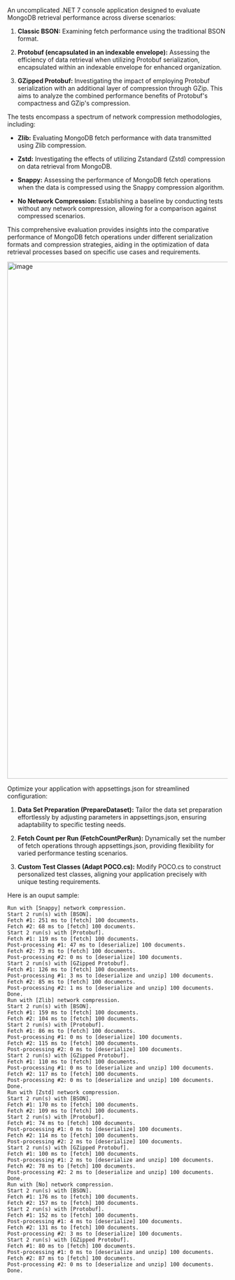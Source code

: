 An uncomplicated .NET 7 console application designed to evaluate MongoDB retrieval performance across diverse scenarios:

1. **Classic BSON:** Examining fetch performance using the traditional BSON format.
   
2. **Protobuf (encapsulated in an indexable envelope):** Assessing the efficiency of data retrieval when utilizing Protobuf serialization, encapsulated within an indexable envelope for enhanced organization.

3. **GZipped Protobuf:** Investigating the impact of employing Protobuf serialization with an additional layer of compression through GZip. This aims to analyze the combined performance benefits of Protobuf's compactness and GZip's compression.

The tests encompass a spectrum of network compression methodologies, including:

- **Zlib:** Evaluating MongoDB fetch performance with data transmitted using Zlib compression.
  
- **Zstd:** Investigating the effects of utilizing Zstandard (Zstd) compression on data retrieval from MongoDB.

- **Snappy:** Assessing the performance of MongoDB fetch operations when the data is compressed using the Snappy compression algorithm.

- **No Network Compression:** Establishing a baseline by conducting tests without any network compression, allowing for a comparison against compressed scenarios.

This comprehensive evaluation provides insights into the comparative performance of MongoDB fetch operations under different serialization formats and compression strategies, aiding in the optimization of data retrieval processes based on specific use cases and requirements.

<img width="1178" alt="image" src="https://github.com/Natural0rder/mongodb-protobuf/assets/102281652/49e4ef45-bd6c-44f3-bff2-6022767f5b89">

Optimize your application with appsettings.json for streamlined configuration:

1. **Data Set Preparation (PrepareDataset):** Tailor the data set preparation effortlessly by adjusting parameters in appsettings.json, ensuring adaptability to specific testing needs.

2. **Fetch Count per Run (FetchCountPerRun):** Dynamically set the number of fetch operations through appsettings.json, providing flexibility for varied performance testing scenarios.

3. **Custom Test Classes (Adapt POCO.cs):** Modify POCO.cs to construct personalized test classes, aligning your application precisely with unique testing requirements.

Here is an ouput sample:

```
Run with [Snappy] network compression.
Start 2 run(s) with [BSON].
Fetch #1: 251 ms to [fetch] 100 documents.
Fetch #2: 68 ms to [fetch] 100 documents.
Start 2 run(s) with [Protobuf].
Fetch #1: 119 ms to [fetch] 100 documents.
Post-processing #1: 47 ms to [deserialize] 100 documents.
Fetch #2: 73 ms to [fetch] 100 documents.
Post-processing #2: 0 ms to [deserialize] 100 documents.
Start 2 run(s) with [GZipped Protobuf].
Fetch #1: 126 ms to [fetch] 100 documents.
Post-processing #1: 3 ms to [deserialize and unzip] 100 documents.
Fetch #2: 85 ms to [fetch] 100 documents.
Post-processing #2: 1 ms to [deserialize and unzip] 100 documents.
Done.
Run with [Zlib] network compression.
Start 2 run(s) with [BSON].
Fetch #1: 159 ms to [fetch] 100 documents.
Fetch #2: 104 ms to [fetch] 100 documents.
Start 2 run(s) with [Protobuf].
Fetch #1: 86 ms to [fetch] 100 documents.
Post-processing #1: 0 ms to [deserialize] 100 documents.
Fetch #2: 115 ms to [fetch] 100 documents.
Post-processing #2: 0 ms to [deserialize] 100 documents.
Start 2 run(s) with [GZipped Protobuf].
Fetch #1: 110 ms to [fetch] 100 documents.
Post-processing #1: 0 ms to [deserialize and unzip] 100 documents.
Fetch #2: 117 ms to [fetch] 100 documents.
Post-processing #2: 0 ms to [deserialize and unzip] 100 documents.
Done.
Run with [Zstd] network compression.
Start 2 run(s) with [BSON].
Fetch #1: 170 ms to [fetch] 100 documents.
Fetch #2: 109 ms to [fetch] 100 documents.
Start 2 run(s) with [Protobuf].
Fetch #1: 74 ms to [fetch] 100 documents.
Post-processing #1: 0 ms to [deserialize] 100 documents.
Fetch #2: 114 ms to [fetch] 100 documents.
Post-processing #2: 2 ms to [deserialize] 100 documents.
Start 2 run(s) with [GZipped Protobuf].
Fetch #1: 100 ms to [fetch] 100 documents.
Post-processing #1: 2 ms to [deserialize and unzip] 100 documents.
Fetch #2: 78 ms to [fetch] 100 documents.
Post-processing #2: 2 ms to [deserialize and unzip] 100 documents.
Done.
Run with [No] network compression.
Start 2 run(s) with [BSON].
Fetch #1: 176 ms to [fetch] 100 documents.
Fetch #2: 157 ms to [fetch] 100 documents.
Start 2 run(s) with [Protobuf].
Fetch #1: 152 ms to [fetch] 100 documents.
Post-processing #1: 4 ms to [deserialize] 100 documents.
Fetch #2: 131 ms to [fetch] 100 documents.
Post-processing #2: 3 ms to [deserialize] 100 documents.
Start 2 run(s) with [GZipped Protobuf].
Fetch #1: 80 ms to [fetch] 100 documents.
Post-processing #1: 0 ms to [deserialize and unzip] 100 documents.
Fetch #2: 87 ms to [fetch] 100 documents.
Post-processing #2: 0 ms to [deserialize and unzip] 100 documents.
Done.
```
